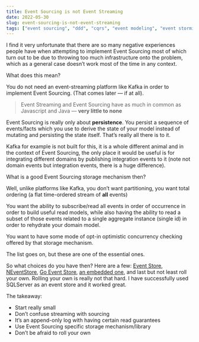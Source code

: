 ```yaml
---
title: Event Sourcing is not Event Streaming
date: 2022-05-30
slug: event-sourcing-is-not-event-streaming
tags: ["event sourcing", "ddd", "cqrs", "event modeling", "event storming"]
---
```


I find it very unfortunate that there are so many negative experiences people have when attempting to implement Event Sourcing most of which turn out to be due to throwing too much infrastructure onto the problem, which as a general case doesn’t work most of the time in any context.

What does this mean?

You do not need an event-streaming platform like Kafka in order to implement Event Sourcing. (That comes later — if at all).

> Event Streaming and Event Sourcing have as much in common as Javascript and Java — **very little to none**

Event Sourcing is really only about **persistence**. You persist a sequence of events/facts which you use to derive the state of your model instead of mutating and persisting the state itself. That’s really all there is to it.

Kafka for example is not built for this, it is a whole different animal and in the context of Event Sourcing, the only place it would be useful is for integrating different domains by publishing integration events to it (note not domain events but integration events, there is a huge difference).

What is a good Event Sourcing storage mechanism then?

Well, unlike platforms like Kafka, you don’t want partitioning, you want total ordering (a flat time-ordered stream of **all** events)

You want the ability to subscribe/read all events in order of occurrence in order to build useful read models, while also having the ability to read a subset of those events related to a single aggregate instance (single id) in order to rehydrate your domain model.

You want to have some mode of opt-in optimistic concurrency checking offered by that storage mechanism.

The list goes on, but these are one of the essential ones.

So what choices do you have then? Here are a few: [Event Store](https://www.eventstore.com/), [NEventStore](http://neventstore.org/), [Go Event Store](https://github.com/go-event-store/eventstore), [an embedded one](https://github.com/aneshas/eventstore), and last but not least roll your own. Rolling your own is really not that hard. I have successfully used SQLServer as an event store and it worked great.

The takeaway:

- Start really small
- Don’t confuse streaming with sourcing
- It’s an append-only log with having certain read guarantees
- Use Event Sourcing specific storage mechanism/library
- Don’t be afraid to roll your own
